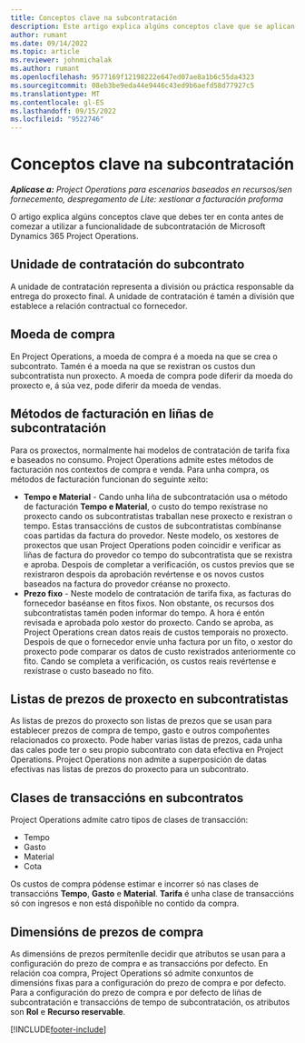 ```yaml
---
title: Conceptos clave na subcontratación
description: Este artigo explica algúns conceptos clave que se aplican á subcontratación en Microsoft Dynamics 365 Project Operations.
author: rumant
ms.date: 09/14/2022
ms.topic: article
ms.reviewer: johnmichalak
ms.author: rumant
ms.openlocfilehash: 9577169f12198222e647ed07ae8a1b6c55da4323
ms.sourcegitcommit: 08eb3be9eda44e9446c43ed9b6aefd58d77927c5
ms.translationtype: MT
ms.contentlocale: gl-ES
ms.lasthandoff: 09/15/2022
ms.locfileid: "9522746"
---
```

# <a name="key-concepts-in-subcontracting"></a>Conceptos clave na subcontratación


_**Aplícase a:** Project Operations para escenarios baseados en recursos/sen fornecemento, despregamento de Lite: xestionar a facturación proforma_

O artigo explica algúns conceptos clave que debes ter en conta antes de comezar a utilizar a funcionalidade de subcontratación de Microsoft Dynamics 365 Project Operations.

## <a name="contracting-unit-on-the-subcontract"></a>Unidade de contratación do subcontrato

A unidade de contratación representa a división ou práctica responsable da entrega do proxecto final. A unidade de contratación é tamén a división que establece a relación contractual co fornecedor.

## <a name="purchase-currency"></a>Moeda de compra

En Project Operations, a moeda de compra é a moeda na que se crea o subcontrato. Tamén é a moeda na que se rexistran os custos dun subcontratista nun proxecto. A moeda de compra pode diferir da moeda do proxecto e, á súa vez, pode diferir da moeda de vendas.

## <a name="billing-methods-on-subcontract-lines"></a>Métodos de facturación en liñas de subcontratación

Para os proxectos, normalmente hai modelos de contratación de tarifa fixa e baseados no consumo. Project Operations admite estes métodos de facturación nos contextos de compra e venda. Para unha compra, os métodos de facturación funcionan do seguinte xeito:

- **Tempo e Material** - Cando unha liña de subcontratación usa o método de facturación **Tempo e Material**, o custo do tempo rexístrase no proxecto cando os subcontratistas traballan nese proxecto e rexistran o tempo. Estas transaccións de custos de subcontratistas combínanse coas partidas da factura do provedor. Neste modelo, os xestores de proxectos que usan Project Operations poden coincidir e verificar as liñas de factura do provedor co tempo do subcontratista que se rexistra e aproba. Despois de completar a verificación, os custos previos que se rexistraron despois da aprobación revértense e os novos custos baseados na factura do provedor créanse no proxecto.
- **Prezo fixo** - Neste modelo de contratación de tarifa fixa, as facturas do fornecedor baséanse en fitos fixos. Non obstante, os recursos dos subcontratistas tamén poden informar do tempo. A hora é entón revisada e aprobada polo xestor do proxecto. Cando se aproba, as Project Operations crean datos reais de custos temporais no proxecto. Despois de que o fornecedor envíe unha factura por un fito, o xestor do proxecto pode comparar os datos de custo rexistrados anteriormente co fito. Cando se completa a verificación, os custos reais revértense e rexístrase o custo baseado no fito.

## <a name="project-price-lists-on-subcontracts"></a>Listas de prezos de proxecto en subcontratistas

As listas de prezos do proxecto son listas de prezos que se usan para establecer prezos de compra de tempo, gasto e outros compoñentes relacionados co proxecto. Pode haber varias listas de prezos, cada unha das cales pode ter o seu propio subcontrato con data efectiva en Project Operations. Project Operations non admite a superposición de datas efectivas nas listas de prezos do proxecto para un subcontrato.

## <a name="transaction-classes-on-subcontracts"></a>Clases de transaccións en subcontratos

Project Operations admite catro tipos de clases de transacción:

- Tempo
- Gasto
- Material
- Cota

Os custos de compra pódense estimar e incorrer só nas clases de transaccións **Tempo**, **Gasto** e **Material**. **Tarifa** é unha clase de transaccións só con ingresos e non está dispoñible no contido da compra.

## <a name="purchase-pricing-dimensions"></a>Dimensións de prezos de compra

As dimensións de prezos permítenlle decidir que atributos se usan para a configuración do prezo de compra e as transaccións por defecto. En relación coa compra, Project Operations só admite conxuntos de dimensións fixas para a configuración do prezo de compra e por defecto. Para a configuración do prezo de compra e por defecto de liñas de subcontratación e transaccións de tempo de subcontratación, os atributos son **Rol** e **Recurso reservable**.

[!INCLUDE[footer-include](../../includes/footer-banner.md)]
